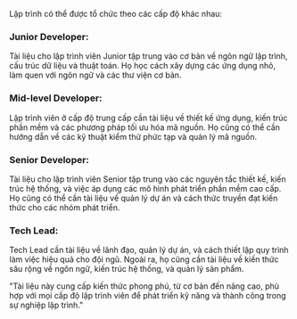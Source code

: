 Lập trình có thể được tổ chức theo các cấp độ khác nhau:

### Junior Developer:

Tài liệu cho lập trình viên Junior tập trung vào cơ bản về ngôn ngữ lập trình, cấu trúc dữ liệu và thuật toán. Họ học cách xây dựng các ứng dụng nhỏ, làm quen với ngôn ngữ và các thư viện cơ bản.

### Mid-level Developer:

Lập trình viên ở cấp độ trung cấp cần tài liệu về thiết kế ứng dụng, kiến trúc phần mềm và các phương pháp tối ưu hóa mã nguồn. Họ cũng có thể cần hướng dẫn về các kỹ thuật kiểm thử phức tạp và quản lý mã nguồn.

### Senior Developer:

Tài liệu cho lập trình viên Senior tập trung vào các nguyên tắc thiết kế, kiến trúc hệ thống, và việc áp dụng các mô hình phát triển phần mềm cao cấp. Họ cũng có thể cần tài liệu về quản lý dự án và cách thức truyền đạt kiến thức cho các nhóm phát triển.

### Tech Lead:

Tech Lead cần tài liệu về lãnh đạo, quản lý dự án, và cách thiết lập quy trình làm việc hiệu quả cho đội ngũ. Ngoài ra, họ cũng cần tài liệu về kiến thức sâu rộng về ngôn ngữ, kiến trúc hệ thống, và quản lý sản phẩm.

"Tài liệu này cung cấp kiến thức phong phú, từ cơ bản đến nâng cao, phù hợp với mọi cấp độ lập trình viên để phát triển kỹ năng và thành công trong sự nghiệp lập trình."

